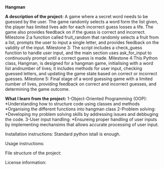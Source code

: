 **Hangman**

**A description of the project:**
A game where a secret word needs to be guessed by the user. The game randomly selects a word form the list given, the player has limited lives adn for each incorrect guess losses a life. The game also provides feedback on if the guess is correct and incorrect.
Milestone 2:a function called fruit_random that randomly selects a fruit from a list, prompts the user to input a single letter, and provides feedback on the validity of the input. 
Milestone 3: The script includes a check_guess function to handle user input, and the main section uses ask_for_input to continuously prompt until a correct guess is made.
Milestone 4:This Python class, Hangman, is designed for a hangman game, initialising with a word list andnumber of lives; it includes methods for user input, checking guessed letters, and updating the game state based on correct or incorrect guesses.
Milestone 5: Final stage of a word guessing game with a limited number of lives, providing feedback on correct and incorrect guesses, and determining the game outcome.

**What I learn from the project:**
1-Object-Oriented Programming (OOP):
*Understanding how to structure code using classes and methods 
*Organising the different functions into hangman class
2-Problem solving:
*Developing my problem solving skills by addressing issues and debbuging the code. 
3-User input handling:
*Ensureing proper handling of user inputs by implementing mechansims that allows accurate processing of user input. 






Installation instructions: 
Standard python istall is enough. 

Usage instructions:

File structure of the project:

License information:
